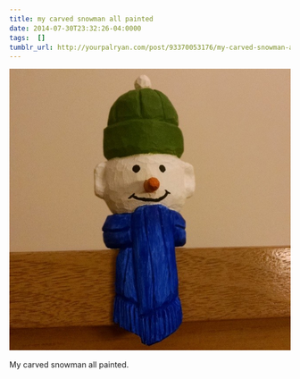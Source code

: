 ```yaml
---
title: my carved snowman all painted
date: 2014-07-30T23:32:26-04:0000
tags:  []
tumblr_url: http://yourpalryan.com/post/93370053176/my-carved-snowman-all-painted
---
```

![](/assets/images/tumblr/tumblr_n9k4i2ceWk1qz77obo1_640.jpg)

My carved snowman all painted.
